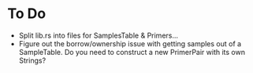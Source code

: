 # To Do
- Split lib.rs into files for SamplesTable & Primers...
- Figure out the borrow/ownership issue with getting samples out of a SampleTable.  Do you need to construct a new PrimerPair with its own Strings?
